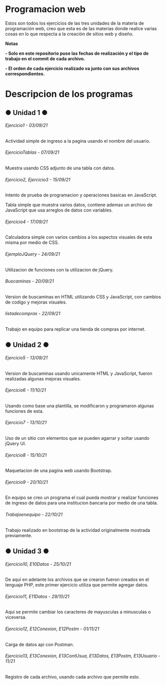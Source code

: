 # Programacion web

<!----Descripción---->
Estos son todos los ejercicios de las tres unidades de la materia de programación web, creo que esta es de las materias donde realice varias cosas en lo que respecta a la creación de sitios web y diseño.
<!----Separador de la descripción ---->

<!----Notas---->
**Notas**

**- Solo en este repositorio puse las fechas de realización y el tipo de trabajo en el commit de cada archivo.**

**- El orden de cada ejercicio realizado va junto con sus archivos correspondientes.**
<!----Separador de las notas---->

<!----Directorio con descripcion de los programas---->
# Descripcion de los programas

## ● Unidad 1 ●
###### Ejercicio1 - 03/09/21
Actividad simple de ingreso a la pagina usando el nombre del usuario.

<!----Separador---->

###### EjercicioTablas - 07/09/21
Muestra usando CSS adjunto de una tabla con datos.

<!----Separador---->

###### Ejercicio2, Ejercicio3 - 15/09/21
Intento de prueba de programacion y operaciones basicas en JavaScript.

<!----Separador---->

Tabla simple que muestra varios datos, contiene ademas un archivo de JavaScript que usa arreglos de datos con variables.

<!----Separador---->

###### Ejercicio4 - 17/09/21
Calculadora simple con varios cambios a los aspectos visuales de esta misma por medio de CSS.

<!----Separador---->

###### EjemploJQuery - 24/09/21
Utilizacion de funciones con la utilizacion de jQuery.

<!----Separador---->

###### Buscaminas - 20/09/21
Version de buscaminas en HTML utilizando CSS y JavaScript, con cambios de codigo y mejoras visuales.

<!----Separador---->

###### listadecompras - 22/09/21
Trabajo en equipo para replicar una tienda de compras por internet.

<!----Separador---->

## ● Unidad 2 ●
###### Ejercicio5 - 13/09/21
Version de buscaminas usando unicamente HTML y JavaScript, fueron realizadas algunas mejoras visuales.

<!----Separador---->

###### Ejercicio6 - 11/10/21
Usando como base una plantilla, se modificaron y programaron algunas funciones de esta.

<!----Separador---->

###### Ejercicio7 - 13/10/21
Uso de un sitio con elementos que se pueden agarrar y soltar usando jQuery UI.

<!----Separador---->

###### Ejercicio8 - 15/10/21
Maquetacion de una pagina web usando Bootstrap.

<!----Separador---->

###### Ejercicio9 - 20/10/21
En equipo se creo un programa el cual pueda mostrar y realizar funciones de ingreso de datos para una institucion bancaria por medio de una tabla.

<!----Separador---->

###### Trabajoenequipo - 22/10/21
Trabajo realizado en bootstrap de la actividad originalmente mostrada previamente.

<!----Separador---->

## ● Unidad 3 ●
###### Ejercicio10, E10Datos - 25/10/21
De aqui en adelante los archivos que se crearon fueron creados en el lenguaje PHP, este primer ejercicio utiliza que permite agregar datos.

<!----Separador---->

###### Ejercicio11, E11Datos - 29/10/21
Aqui se permite cambiar los caracteres de mayusculas a minusculas o viceversa.

<!----Separador---->

###### Ejercicio12, E12Conexion, E12Postm - 01/11/21
Carga de datos api con Postman.

<!----Separador---->

###### Ejercicio13, E13Conexion, E13ContUsua, E13Datos, E13Postm, E13Usuario - 11/21
Registro de cada archivo, usando cada archivo que permite esto.

<!----Separador del directorio con ubicación de archivos---->
